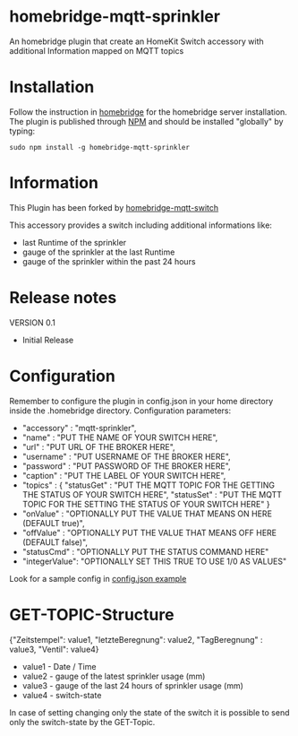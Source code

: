 # homebridge-mqtt-sprinkler
An homebridge plugin that create an HomeKit Switch accessory with additional Information mapped on MQTT topics

# Installation
Follow the instruction in [homebridge](https://www.npmjs.com/package/homebridge) for the homebridge server installation.
The plugin is published through [NPM](https://www.npmjs.com/package/homebridge-mqttswitch) and should be installed "globally" by typing:

    sudo npm install -g homebridge-mqtt-sprinkler

# Information
This Plugin has been forked by [homebridge-mqtt-switch](https://github.com/ilcato/homebridge-mqttswitch)

This accessory provides a switch including additional informations like:
+ last Runtime of the sprinkler
+ gauge of the sprinkler at the last Runtime
+ gauge of the sprinkler within the past 24 hours

# Release notes
VERSION 0.1
+ Initial Release

# Configuration
Remember to configure the plugin in config.json in your home directory inside the .homebridge directory. Configuration parameters:
+ "accessory"	: "mqtt-sprinkler",
+ "name"		: "PUT THE NAME OF YOUR SWITCH HERE",
+ "url"			: "PUT URL OF THE BROKER HERE",
+ "username"	: "PUT USERNAME OF THE BROKER HERE",
+ "password"	: "PUT PASSWORD OF THE BROKER HERE",
+ "caption"		: "PUT THE LABEL OF YOUR SWITCH HERE",
+ "topics"		: {
		"statusGet"		: "PUT THE MQTT TOPIC FOR THE GETTING THE STATUS OF YOUR SWITCH HERE",
 		"statusSet"		: "PUT THE MQTT TOPIC FOR THE SETTING THE STATUS OF YOUR SWITCH HERE"
	}
+ "onValue"		: "OPTIONALLY PUT THE VALUE THAT MEANS ON HERE (DEFAULT true)",
+ "offValue"	: "OPTIONALLY PUT THE VALUE THAT MEANS OFF HERE (DEFAULT false)",
+ "statusCmd"	: "OPTIONALLY PUT THE STATUS COMMAND HERE" 
+ "integerValue": "OPTIONALLY SET THIS TRUE TO USE 1/0 AS VALUES"

Look for a sample config in [config.json example](https://github.com/moppi4483/homebridge-mqtt-sprinkler/blob/master/config.json)

# GET-TOPIC-Structure
{"Zeitstempel": value1, "letzteBeregnung": value2, "TagBeregnung" : value3, "Ventil": value4}
+ value1	-	Date / Time
+ value2	-	gauge of the latest sprinkler usage (mm)
+ value3	-	gauge of the last 24 hours of sprinkler usage (mm)
+ value4	-	switch-state

In case of setting changing only the state of the switch it is possible to send only the switch-state by the GET-Topic.
